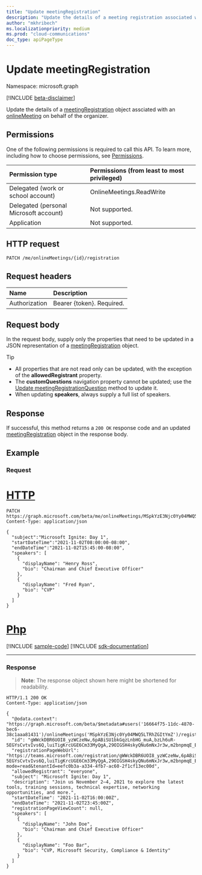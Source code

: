 ```yaml
---
title: "Update meetingRegistration"
description: "Update the details of a meeting registration associated with an online meeting."
author: "mkhribech"
ms.localizationpriority: medium
ms.prod: "cloud-communications"
doc_type: apiPageType
---
```


# Update meetingRegistration

Namespace: microsoft.graph

[!INCLUDE [beta-disclaimer](../../includes/beta-disclaimer.md)]

Update the details of a [meetingRegistration](../resources/meetingregistration.md) object assciated with an [onlineMeeting](../resources/onlinemeeting.md) on behalf of the organizer.

## Permissions

One of the following permissions is required to call this API. To learn more, including how to choose permissions, see [Permissions](/graph/permissions-reference).

| Permission type | Permissions (from least to most privileged) |
|:----------------|:--------------------------------------------|
| Delegated (work or school account) | OnlineMeetings.ReadWrite |
| Delegated (personal Microsoft account) | Not supported. |
| Application | Not supported. |

## HTTP request
<!-- { "blockType": "ignored" } -->
```http
PATCH /me/onlineMeetings/{id}/registration
```

## Request headers

| Name            | Description               |
| :-------------- | :------------------------ |
| Authorization   | Bearer {token}. Required. |

## Request body

In the request body, supply only the properties that need to be updated in a JSON representation of a [meetingRegistration](../resources/meetingregistration.md) object.

> [!TIP]
>
>- All properties that are not read only can be updated, with the exception of the **allowedRegistrant** property.
>- The **customQuestions** navigation property cannot be updated; use the [Update meetingRegistrationQuestion](meetingregistrationquestion-update.md) method to update it.
>- When updating **speakers**, always supply a full list of speakers.

## Response

If successful, this method returns a `200 OK` response code and an updated [meetingRegistration](../resources/meetingregistration.md) object in the response body.

## Example

### Request


# [HTTP](#tab/http)
<!-- {
  "blockType": "request",
  "name": "update-registration"
}-->

```http
PATCH https://graph.microsoft.com/beta/me/onlineMeetings/MSpkYzE3Njc0Yy04MWQ5LTRhZGItYmZ/registration
Content-Type: application/json

{
  "subject":"Microsoft Ignite: Day 1",
  "startDateTime":"2021-11-02T08:00:00-08:00",
  "endDateTime":"2021-11-02T15:45:00-08:00",
  "speakers": [
    {
      "displayName": "Henry Ross",
      "bio": "Chairman and Chief Executive Officer"
    },
    {
      "displayName": "Fred Ryan",
      "bio": "CVP"
    }
  ]
}
```

# [Php](#tab/php)
[!INCLUDE [sample-code](../includes/snippets/php/update-registration-php-snippets.md)]
[!INCLUDE [sdk-documentation](../includes/snippets/snippets-sdk-documentation-link.md)]

---


### Response

> **Note**: The response object shown here might be shortened for readability.

<!-- {
  "blockType": "response",
  "name": "update-registration",
  "truncated": true,
  "@odata.type": "microsoft.graph.meetingRegistration"
}-->

```http
HTTP/1.1 200 OK
Content-Type: application/json

{
  "@odata.context": "https://graph.microsoft.com/beta/$metadata#users('16664f75-11dc-4870-bec6-38c1aaa81431')/onlineMeetings('MSpkYzE3Njc0Yy04MWQ5LTRhZGItYmZ')/registration(customQuestions())/$entity",
  "id": "gWWckDBR6UOI8_yzWCzeNw,6pABiSU1bkGqzLnbHG_muA,bzLh6uR-5EGYsCvtvIvs6Q,luiTigKrcUGE6Cm33MyQgA,29OIGSH4skyQNu6mNxJr3w,m2bnpmqE_EqwV1Q8dr280E",
  "registrationPageWebUrl": "https://teams.microsoft.com/registration/gWWckDBR6UOI8_yzWCzeNw,6pABiSU1bkGqzLnbHG_muA,bzLh6uR-5EGYsCvtvIvs6Q,luiTigKrcUGE6Cm33MyQgA,29OIGSH4skyQNu6mNxJr3w,m2bnpmqE_EqwV1Q8dr280E?mode=read&tenantId=eefc0b3a-a334-4fb7-ac60-2f1cf13ec00d",
  "allowedRegistrant": "everyone",
  "subject": "Microsoft Ignite: Day 1",
  "description": "Join us November 2–4, 2021 to explore the latest tools, training sessions, technical expertise, networking opportunities, and more.",
  "startDateTime": "2021-11-02T16:00:00Z",
  "endDateTime": "2021-11-02T23:45:00Z",
  "registrationPageViewCount": null,
  "speakers": [
    {
      "displayName": "John Doe",
      "bio": "Chairman and Chief Executive Officer"
    },
    {
      "displayName": "Foo Bar",
      "bio": "CVP, Microsoft Security, Compliance & Identity"
    }
  ]
}
```
